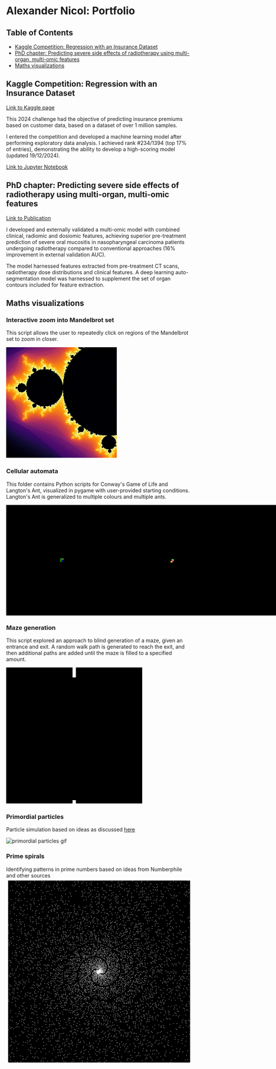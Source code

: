 # Alexander Nicol: Portfolio

## Table of Contents
- [Kaggle Competition: Regression with an Insurance Dataset](#kaggle-competition-regression-with-an-insurance-dataset)
- [PhD chapter: Predicting severe side effects of radiotherapy using multi-organ, multi-omic features](#phd-chapter-predicting-severe-side-effects-of-radiotherapy-using-multi-organ-multi-omic-features)
- [Maths visualizations](#maths-visualizations)

## Kaggle Competition: Regression with an Insurance Dataset
<a href="https://www.kaggle.com/competitions/playground-series-s4e12/overview">Link to Kaggle page</a>

This 2024 challenge had the objective of predicting insurance premiums based on customer data, based on a dataset of over 1 million samples. 

I entered the competition and developed a machine learning model after performing exploratory data analysis. I achieved rank #234/1394 (top 17% of entries), demonstrating the ability to develop a high-scoring model (updated 19/12/2024).

<a href="https://github.com/xelanicol/Portfolio/blob/main/Kaggle_regression_insurance/kaggle_regression_insurance_keep_native_categorical_keep_NA.md">Link to Jupyter Notebook</a>

## PhD chapter: Predicting severe side effects of radiotherapy using multi-organ, multi-omic features

<a href="https://link.springer.com/article/10.1007/s11547-024-01901-z">Link to Publication</a>

I developed and externally validated a multi-omic model with combined clinical, radiomic and dosiomic features, achieving superior pre-treatment prediction of severe oral mucositis in nasopharyngeal carcinoma patients undergoing radiotherapy compared to conventional approaches (16% improvement in external validation AUC).

The model harnessed features extracted from pre-treatment CT scans, radiotherapy dose distributions and clinical features. A deep learning auto-segmentation model was harnessed to supplement the set of organ contours included for feature extraction.

## Maths visualizations
### Interactive zoom into Mandelbrot set
This script allows the user to repeatedly click on regions of the Mandelbrot set to zoom in closer.

![Mandelbrot set](Maths_visualizations/Mandelbrot_Interactive/GIF/mandelbrot_zoom.gif)

### Cellular automata
This folder contains Python scripts for Conway's Game of Life and Langton's Ant, visualized in pygame with user-provided starting conditions. Langton's Ant is generalized to multiple colours and multiple ants.
<div style="display: flex; justify-content: space-around;">
  <img src="Maths_visualizations/Cellular_automata/GIF/Langtons Ant_1_ants_LLRR.gif" alt="Image 1" width="300"/>
  <img src="Maths_visualizations/Cellular_automata/GIF/Langtons Ant_1_ants_LRRRRRLLR.gif" alt="Image 2" width="300"/>
  <img src="Maths_visualizations/Cellular_automata/GIF/Langtons Ant_1_ants_RRLLLRLLLRRR.gif" alt="Image 3" width="300"/>
</div>

### Maze generation
This script explored an approach to blind generation of a maze, given an entrance and exit. A random walk path is generated to reach the exit, and then additional paths are added until the maze is filled to a specified amount.

![Maze gen gif](Maths_visualizations/Maze_generation/GIF/mazegen.gif)

### Primordial particles
Particle simulation based on ideas as discussed <a href="https://www.youtube.com/watch?v=makaJpLvbow">here</a>

![primordial particles gif](Maths_visualizations/Primordial_particles/GIF/anim.gif)

### Prime spirals
Identifying patterns in prime numbers based on ideas from Numberphile and other sources
![prime spiral](Maths_visualizations/Prime_spirals/prime_spiral.png)
